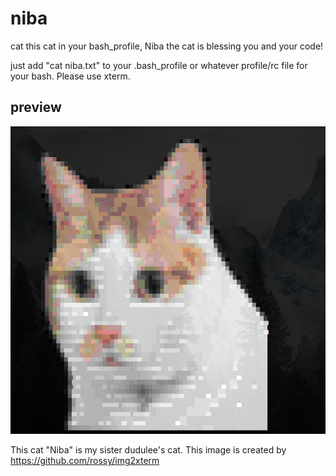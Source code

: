 # niba
cat this cat in your bash_profile, Niba the cat is blessing you and your code!

just add "cat niba.txt" to your .bash_profile or whatever profile/rc file for your bash. Please use xterm.

## preview
![Niba](preview.png)

This cat "Niba" is my sister dudulee's cat. This image is created by <https://github.com/rossy/img2xterm>
